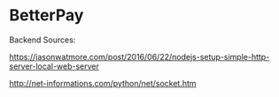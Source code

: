 # BetterPay


Backend Sources:

https://jasonwatmore.com/post/2016/06/22/nodejs-setup-simple-http-server-local-web-server

http://net-informations.com/python/net/socket.htm
